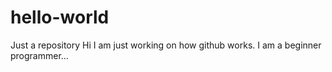 # hello-world
Just a repository
Hi 
I am just working on how github works. I am a beginner programmer...
